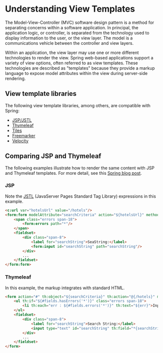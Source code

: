 # Understanding View Templates

The Model-View-Controller (MVC) software design pattern is a method for separating concerns within a software application. In principal, the application logic, or controller, is separated from the technology used to display information to the user, or the view layer. The model is a communications vehicle between the controller and view layers.

Within an application, the view layer may use one or more different technologies to render the view. Spring web-based applications support a variety of view options, often referred to as view templates. These technologies are described as "templates" because they provide a markup language to expose model attributes within the view during server-side rendering.

## View template libraries

The following view template libraries, among others, are compatible with Spring:

 - [JSP/JSTL](http://www.oracle.com/technetwork/java/javaee/jsp/index.html)
 - [Thymeleaf](http://www.thymeleaf.org/)
 - [Tiles](http://tiles.apache.org/)
 - [Freemarker](http://freemarker.org/)
 - [Velocity](http://velocity.apache.org/tools/devel/view/)


## Comparing JSP and Thymeleaf

The following examples illustrate how to render the same content with JSP and Thymeleaf templates. For more detail, see this [Spring blog post](http://blog.springsource.org/2013/03/26/bringing-new-life-to-spring-travel-with-thymeleaf/).

### JSP

Note the [JSTL](http://en.wikipedia.org/wiki/JavaServer_Pages_Standard_Tag_Library) (JavaServer Pages Standard Tag Library) expressions in this example.

```html
<c:url var="hotelsUrl" value="/hotels"/>
<form:form modelAttribute="searchCriteria" action="${hotelsUrl}" method="get" cssClass="inline">
    <span class="errors span-18">
        <form:errors path="*"/>
    </span>
    <fieldset>
        <div class="span-8">
            <label for="searchString">SeaString:</label>
            <form:input id="searchString" path="searchString"/>
        </div>
        ...
    </fieldset>
</form:form>
```

### Thymeleaf

In this example, the markup integrates with standard HTML.

```html
<form action="#" th:object="${searchCriteria}" th:action="@{/hotels}" method="get" class="inline">
    <ul th:if="${#fields.hasErrors('*')}" class="errors span-18">
        <li th:each="err : ${#fields.errors('*')}" th:text="${err}">Input is incorrect</li>
    </ul>
    <fieldset>
        <div class="span-8">
            <label for="searchString">Search String:</label>
            <input type="text" id="searchString" th:field="*{searchString}" />
        </div>
        ...
    </fieldset>
</form>
```
